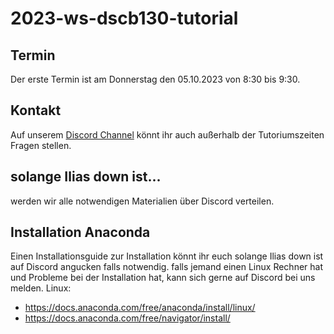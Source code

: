 # 2023-ws-dscb130-tutorial
 
## Termin

Der erste Termin ist am Donnerstag den 05.10.2023 von 8:30 bis 9:30.

## Kontakt

Auf unserem [Discord Channel](https://discord.gg/2WsZuAya) könnt ihr auch außerhalb der Tutoriumszeiten Fragen stellen.

## solange Ilias down ist...
werden wir alle notwendigen Materialien über Discord verteilen.

## Installation Anaconda

Einen Installationsguide zur Installation könnt ihr euch solange Ilias down ist auf Discord angucken falls notwendig.
falls jemand einen Linux Rechner hat und Probleme bei der Installation hat, kann sich gerne auf Discord bei uns melden.
Linux: 
- https://docs.anaconda.com/free/anaconda/install/linux/
- https://docs.anaconda.com/free/navigator/install/

